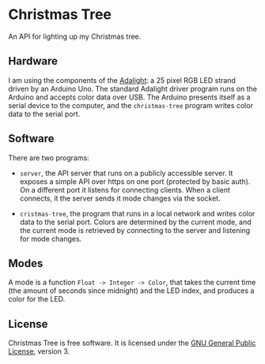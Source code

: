 # Christmas Tree

An API for lighting up my Christmas tree.

## Hardware

I am using the components of the [Adalight][adalight]: a 25 pixel RGB LED
strand driven by an Arduino Uno. The standard Adalight driver program runs on
the Arduino and accepts color data over USB. The Arduino presents itself as a
serial device to the computer, and the `christmas-tree` program writes color
data to the serial port.

## Software

There are two programs:

 * `server`, the API server that runs on a publicly accessible server. It
   exposes a simple API over https on one port (protected by basic auth). On a
   different port it listens for connecting clients. When a client connects, it
   the server sends it mode changes via the socket.

 * `cristmas-tree`, the program that runs in a local network and writes color
   data to the serial port. Colors are determined by the current mode, and the
   current mode is retrieved by connecting to the server and listening for mode
   changes.

## Modes

A mode is a function `Float -> Integer -> Color`, that takes the current time
(the amount of seconds since midnight) and the LED index, and produces a color
for the LED.

## License

Christmas Tree is free software. It is licensed under the
[GNU General Public License][gplv3], version 3.

[gplv3]:    https://www.gnu.org/licenses/gpl-3.0.html
[adalight]: https://learn.adafruit.com/adalight-diy-ambient-tv-lighting
